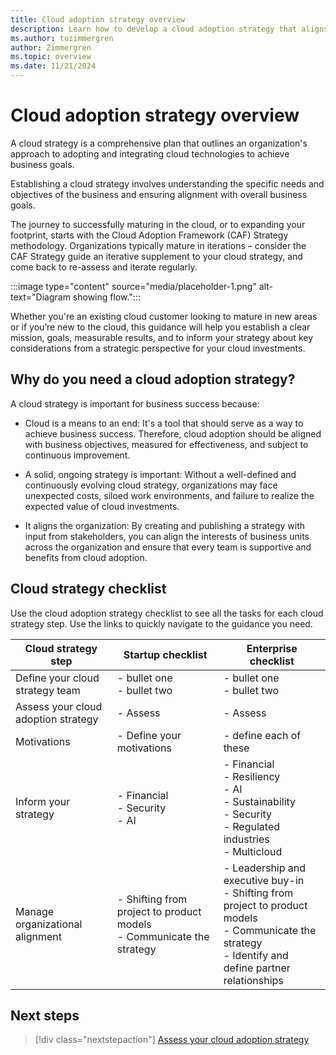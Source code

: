 ```yaml
---
title: Cloud adoption strategy overview
description: Learn how to develop a cloud adoption strategy that aligns with your business goals.
ms.author: tozimmergren
author: Zimmergren
ms.topic: overview
ms.date: 11/21/2024
---
```


# Cloud adoption strategy overview

A cloud strategy is a comprehensive plan that outlines an organization's approach to adopting and integrating cloud technologies to achieve business goals.

Establishing a cloud strategy involves understanding the specific needs and objectives of the business and ensuring alignment with overall business goals.

The journey to successfully maturing in the cloud, or to expanding your footprint, starts with the Cloud Adoption Framework (CAF) Strategy methodology. Organizations typically mature in iterations – consider the CAF Strategy guide an iterative supplement to your cloud strategy, and come back to re-assess and iterate regularly.

:::image type="content" source="media/placeholder-1.png" alt-text="Diagram showing flow.":::

Whether you're an existing cloud customer looking to mature in new areas or if you’re new to the cloud, this guidance will help you establish a clear mission, goals, measurable results, and to inform your strategy about key considerations from a strategic perspective for your cloud investments.

## Why do you need a cloud adoption strategy?

A cloud strategy is important for business success because:

- Cloud is a means to an end: It's a tool that should serve as a way to achieve business success. Therefore, cloud adoption should be aligned with business objectives, measured for effectiveness, and subject to continuous improvement.  

- A solid, ongoing strategy is important: Without a well-defined and continuously evolving cloud strategy, organizations may face unexpected costs, siloed work environments, and failure to realize the expected value of cloud investments.

- It aligns the organization: By creating and publishing a strategy with input from stakeholders, you can align the interests of business units across the organization and ensure that every team is supportive and benefits from cloud adoption.

## Cloud strategy checklist

Use the cloud adoption strategy checklist to see all the tasks for each cloud strategy step. Use the links to quickly navigate to the guidance you need.

| Cloud strategy step                 | Startup checklist                                                        | Enterprise checklist                                                                                                                                           |
|-------------------------------------|--------------------------------------------------------------------------|----------------------------------------------------------------------------------------------------------------------------------------------------------------|
| Define your cloud strategy team     | - bullet one <br>- bullet two                                            | - bullet one <br>- bullet two                                                                                                                                  |
| Assess your cloud adoption strategy | - Assess                                                                 | - Assess                                                                                                                                                       |
| Motivations                         | - Define your motivations                                                | - define each of these                                                                                                                                         |
| Inform your strategy                | - Financial <br>- Security <br>- AI                                      | - Financial <br>- Resiliency <br>- AI <br> - Sustainability <br>- Security <br>- Regulated industries <br> - Multicloud                                        |
| Manage organizational alignment     | - Shifting from project to product models <br>- Communicate the strategy | - Leadership and executive buy-in <br>- Shifting from project to product models <br>- Communicate the strategy <br>- Identify and define partner relationships |

## Next steps

> [!div class="nextstepaction"]
> [Assess your cloud adoption strategy](assess.md)
